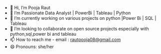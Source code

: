 - 👋 Hi, I’m Pooja Raut 
- 👀 I’m Passionate Data Analyst | PowerBi | Tableau | Python
- 🌱 I’m currently working on various projects on python |Power Bi | SQL | Tableau
- 💞️ I’m looking to collaborate on open source projects especially with  python,sql,power bi and tableau
- 📫 How to reach me - email : rautpooja08@gmail.com
- 😄 Pronouns: she/her


<!---
Rautpooja08/Rautpooja08 is a ✨ special ✨ repository because its `README.md` (this file) appears on your GitHub profile.
You can click the Preview link to take a look at your changes.
--->
